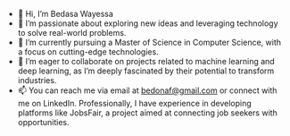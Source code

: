 - 👋 Hi, I’m Bedasa Wayessa
- 👀 I’m passionate about exploring new ideas and leveraging technology to solve real-world problems.
- 🌱 I’m currently pursuing a Master of Science in Computer Science, with a focus on cutting-edge technologies.
- 💞️ I’m eager to collaborate on projects related to machine learning and deep learning, as I’m deeply fascinated by their potential to transform industries.
- 📫 You can reach me via email at bedonaf@gmail.com or connect with me on LinkedIn.
Professionally, I have experience in developing platforms like JobsFair, a project aimed at connecting job seekers with opportunities. 

<!---
Bedasa-Wayessa/Bedasa-Wayessa is a ✨ special ✨ repository because its `README.md` (this file) appears on your GitHub profile.
You can click the Preview link to take a look at your changes.
--->

